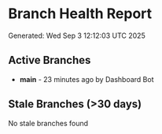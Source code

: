 # Branch Health Report
Generated: Wed Sep  3 12:12:03 UTC 2025

## Active Branches
- **main** - 23 minutes ago by Dashboard Bot

## Stale Branches (>30 days)
No stale branches found
